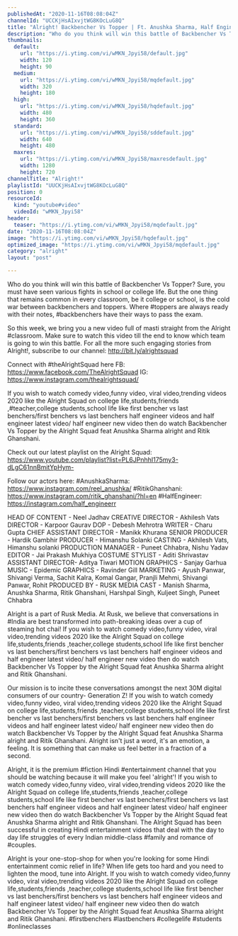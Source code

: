 ```yaml
---
publishedAt: "2020-11-16T08:08:04Z"
channelId: "UCCKjHsAIxvjtWG8KOcLuG8Q"
title: "Alright! Backbencher Vs Topper | Ft. Anushka Sharma, Half Engineer & Ritik Ghanshani"
description: "Who do you think will win this battle of Backbencher Vs Topper? Sure, you must have seen various fights in school or college life. But the one thing that remains common in every classroom, be it college or school, is the cold war between backbenchers and toppers. Where #toppers are always ready with their notes, #backbenchers have their ways to pass the exam. \n\nSo this week, we bring you a new video full of masti straight from the Alright #classroom. Make sure to watch this video till the end to know which team is going to win this battle. For all the more such engaging stories from Alright!, subscribe to our channel: http://bit.ly/alrightsquad\n\nConnect with #theAlrightSquad here\nFB: https://www.facebook.com/TheAlrightSquad\nIG: https://www.instagram.com/thealrightsquad/\n\nIf you wish to watch comedy video,funny video, viral video,trending videos 2020 like the Alright Squad on college life,students,friends ,#teacher,college students,school life like first bencher vs last benchers/first benchers vs last benchers half engineer videos and half engineer latest video/ half engineer new video then do watch Backbencher Vs Topper by the Alright Squad feat Anushka Sharma alright and Ritik Ghanshani. \n\nCheck out our latest playlist on the Alright Squad: https://www.youtube.com/playlist?list=PL6JPnhhI175my3-dLgC61nnBmitYpHym-\n\nFollow our actors here:\n#AnushkaSharma: https://www.instagram.com/reel_anushka/\n#RitikGhanshani: https://www.instagram.com/ritik_ghanshani/?hl=en\n#HalfEngineer: https://instagram.com/half_engineerr \n\nHEAD OF CONTENT - Neel Jadhav\nCREATIVE DIRECTOR - Akhilesh Vats\nDIRECTOR - Karpoor Gaurav\nDOP - Debesh Mehrotra\nWRITER - Charu Gupta\nCHIEF ASSISTANT DIRECTOR - Manikk Khurana\nSENIOR PRODUCER - Hardik Gambhir\nPRODUCER - Himanshu Solanki\nCASTING - Akhilesh Vats, Himanshu solanki\nPRODUCTION MANAGER - Puneet Chhabra, Nishu Yadav\nEDITOR - Jai Prakash Mukhiya\nCOSTUME STYLIST - Aditi Shrivastav\nASSISTANT DIRECTOR- Aditya Tiwari\nMOTION GRAPHICS - Sanjay Garhua\nMUSIC - Epidemic\nGRAPHICS - Ravinder Gill\nMARKETING - Ayush Panwar, Shivangi Verma, Sachit Kalra, Komal Gangar, Pranjli Mehmi,\nShivangi Panwar, Rohit\nPRODUCED BY - RUSK MEDIA\nCAST - Manish Sharma, Anushka Sharma, Ritik Ghanshani, Harshpal Singh, Kuljeet Singh, Puneet\nChhabra\r\n\nAlright is a part of Rusk Media. At Rusk, we believe that conversations in #India are best transformed into path-breaking ideas over a cup of steaming hot chai! If you wish to watch comedy video,funny video, viral video,trending videos 2020 like the Alright Squad on college life,students,friends ,teacher,college students,school life like first bencher vs last benchers/first benchers vs last benchers half engineer videos and half engineer latest video/ half engineer new video then do watch Backbencher Vs Topper by the Alright Squad feat Anushka Sharma alright and Ritik Ghanshani. \n\nOur mission is to incite these conversations amongst the next 30M digital consumers of our country- Generation Z! If you wish to watch comedy video,funny video, viral video,trending videos 2020 like the Alright Squad on college life,students,friends ,teacher,college students,school life like first bencher vs last benchers/first benchers vs last benchers half engineer videos and half engineer latest video/ half engineer new video then do watch Backbencher Vs Topper by the Alright Squad feat Anushka Sharma alright and Ritik Ghanshani. Alright isn't just a word, it's an emotion, a feeling. It is something that can make us feel better in a fraction of a second.\n\nAlright, it is the premium #fiction Hindi #entertainment channel that you should be watching because it will make you feel 'alright'! If you wish to watch comedy video,funny video, viral video,trending videos 2020 like the Alright Squad on college life,students,friends ,teacher,college students,school life like first bencher vs last benchers/first benchers vs last benchers half engineer videos and half engineer latest video/ half engineer new video then do watch Backbencher Vs Topper by the Alright Squad feat Anushka Sharma alright and Ritik Ghanshani. The Alright Squad has been successful in creating Hindi entertainment videos that deal with the day to day life struggles of every Indian middle-class #family and romance of #couples.\n\nAlright is your one-stop-shop for when you're looking for some Hindi entertainment comic relief in life? When life gets too hard and you need to lighten the mood, tune into Alright. If you wish to watch comedy video,funny video, viral video,trending videos 2020 like the Alright Squad on college life,students,friends ,teacher,college students,school life like first bencher vs last benchers/first benchers vs last benchers half engineer videos and half engineer latest video/ half engineer new video then do watch Backbencher Vs Topper by the Alright Squad feat Anushka Sharma alright and Ritik Ghanshani. #firstbenchers #lastbenchers #collegelife #students #onlineclasses"
thumbnails:
  default:
    url: "https://i.ytimg.com/vi/wMKN_Jpyi58/default.jpg"
    width: 120
    height: 90
  medium:
    url: "https://i.ytimg.com/vi/wMKN_Jpyi58/mqdefault.jpg"
    width: 320
    height: 180
  high:
    url: "https://i.ytimg.com/vi/wMKN_Jpyi58/hqdefault.jpg"
    width: 480
    height: 360
  standard:
    url: "https://i.ytimg.com/vi/wMKN_Jpyi58/sddefault.jpg"
    width: 640
    height: 480
  maxres:
    url: "https://i.ytimg.com/vi/wMKN_Jpyi58/maxresdefault.jpg"
    width: 1280
    height: 720
channelTitle: "Alright!"
playlistId: "UUCKjHsAIxvjtWG8KOcLuG8Q"
position: 0
resourceId:
  kind: "youtube#video"
  videoId: "wMKN_Jpyi58"
header:
  teaser: "https://i.ytimg.com/vi/wMKN_Jpyi58/mqdefault.jpg"
date: "2020-11-16T08:08:04Z"
image: "https://i.ytimg.com/vi/wMKN_Jpyi58/hqdefault.jpg"
optimized_image: "https://i.ytimg.com/vi/wMKN_Jpyi58/mqdefault.jpg"
category: "alright"
layout: "post"

---
```

Who do you think will win this battle of Backbencher Vs Topper? Sure, you must have seen various fights in school or college life. But the one thing that remains common in every classroom, be it college or school, is the cold war between backbenchers and toppers. Where #toppers are always ready with their notes, #backbenchers have their ways to pass the exam. 

So this week, we bring you a new video full of masti straight from the Alright #classroom. Make sure to watch this video till the end to know which team is going to win this battle. For all the more such engaging stories from Alright!, subscribe to our channel: http://bit.ly/alrightsquad

Connect with #theAlrightSquad here
FB: https://www.facebook.com/TheAlrightSquad
IG: https://www.instagram.com/thealrightsquad/

If you wish to watch comedy video,funny video, viral video,trending videos 2020 like the Alright Squad on college life,students,friends ,#teacher,college students,school life like first bencher vs last benchers/first benchers vs last benchers half engineer videos and half engineer latest video/ half engineer new video then do watch Backbencher Vs Topper by the Alright Squad feat Anushka Sharma alright and Ritik Ghanshani. 

Check out our latest playlist on the Alright Squad: https://www.youtube.com/playlist?list=PL6JPnhhI175my3-dLgC61nnBmitYpHym-

Follow our actors here:
#AnushkaSharma: https://www.instagram.com/reel_anushka/
#RitikGhanshani: https://www.instagram.com/ritik_ghanshani/?hl=en
#HalfEngineer: https://instagram.com/half_engineerr 

HEAD OF CONTENT - Neel Jadhav
CREATIVE DIRECTOR - Akhilesh Vats
DIRECTOR - Karpoor Gaurav
DOP - Debesh Mehrotra
WRITER - Charu Gupta
CHIEF ASSISTANT DIRECTOR - Manikk Khurana
SENIOR PRODUCER - Hardik Gambhir
PRODUCER - Himanshu Solanki
CASTING - Akhilesh Vats, Himanshu solanki
PRODUCTION MANAGER - Puneet Chhabra, Nishu Yadav
EDITOR - Jai Prakash Mukhiya
COSTUME STYLIST - Aditi Shrivastav
ASSISTANT DIRECTOR- Aditya Tiwari
MOTION GRAPHICS - Sanjay Garhua
MUSIC - Epidemic
GRAPHICS - Ravinder Gill
MARKETING - Ayush Panwar, Shivangi Verma, Sachit Kalra, Komal Gangar, Pranjli Mehmi,
Shivangi Panwar, Rohit
PRODUCED BY - RUSK MEDIA
CAST - Manish Sharma, Anushka Sharma, Ritik Ghanshani, Harshpal Singh, Kuljeet Singh, Puneet
Chhabra

Alright is a part of Rusk Media. At Rusk, we believe that conversations in #India are best transformed into path-breaking ideas over a cup of steaming hot chai! If you wish to watch comedy video,funny video, viral video,trending videos 2020 like the Alright Squad on college life,students,friends ,teacher,college students,school life like first bencher vs last benchers/first benchers vs last benchers half engineer videos and half engineer latest video/ half engineer new video then do watch Backbencher Vs Topper by the Alright Squad feat Anushka Sharma alright and Ritik Ghanshani. 

Our mission is to incite these conversations amongst the next 30M digital consumers of our country- Generation Z! If you wish to watch comedy video,funny video, viral video,trending videos 2020 like the Alright Squad on college life,students,friends ,teacher,college students,school life like first bencher vs last benchers/first benchers vs last benchers half engineer videos and half engineer latest video/ half engineer new video then do watch Backbencher Vs Topper by the Alright Squad feat Anushka Sharma alright and Ritik Ghanshani. Alright isn't just a word, it's an emotion, a feeling. It is something that can make us feel better in a fraction of a second.

Alright, it is the premium #fiction Hindi #entertainment channel that you should be watching because it will make you feel 'alright'! If you wish to watch comedy video,funny video, viral video,trending videos 2020 like the Alright Squad on college life,students,friends ,teacher,college students,school life like first bencher vs last benchers/first benchers vs last benchers half engineer videos and half engineer latest video/ half engineer new video then do watch Backbencher Vs Topper by the Alright Squad feat Anushka Sharma alright and Ritik Ghanshani. The Alright Squad has been successful in creating Hindi entertainment videos that deal with the day to day life struggles of every Indian middle-class #family and romance of #couples.

Alright is your one-stop-shop for when you're looking for some Hindi entertainment comic relief in life? When life gets too hard and you need to lighten the mood, tune into Alright. If you wish to watch comedy video,funny video, viral video,trending videos 2020 like the Alright Squad on college life,students,friends ,teacher,college students,school life like first bencher vs last benchers/first benchers vs last benchers half engineer videos and half engineer latest video/ half engineer new video then do watch Backbencher Vs Topper by the Alright Squad feat Anushka Sharma alright and Ritik Ghanshani. #firstbenchers #lastbenchers #collegelife #students #onlineclasses